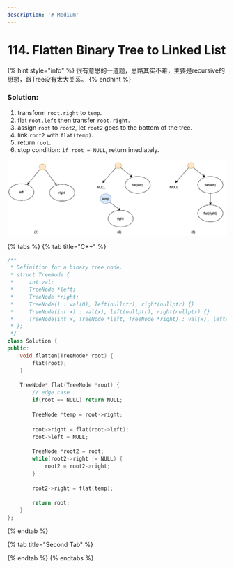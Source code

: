 ```yaml
---
description: '# Medium'
---
```


# 114. Flatten Binary Tree to Linked List

{% hint style="info" %}
很有意思的一道题，思路其实不难，主要是recursive的思想，跟Tree没有太大关系。
{% endhint %}

### Solution:

1. transform `root.right` to `temp`.
2. flat `root.left` then transfer `root.right`.
3. assign `root` to `root2`, let `root2` goes to the bottom of the tree.
4. link `root2` with `flat(temp)`.
5. return `root`.
6. stop condition: `if root = NULL`, return imediately.

![Don&apos;t forget to return real root finally.](.gitbook/assets/1593561075061.jpg)

{% tabs %}
{% tab title="C++" %}
```cpp
/**
 * Definition for a binary tree node.
 * struct TreeNode {
 *     int val;
 *     TreeNode *left;
 *     TreeNode *right;
 *     TreeNode() : val(0), left(nullptr), right(nullptr) {}
 *     TreeNode(int x) : val(x), left(nullptr), right(nullptr) {}
 *     TreeNode(int x, TreeNode *left, TreeNode *right) : val(x), left(left), right(right) {}
 * };
 */
class Solution {
public:
    void flatten(TreeNode* root) {  
        flat(root);        
    }
    
    TreeNode* flat(TreeNode *root) {
        // edge case
        if(root == NULL) return NULL;
        
        TreeNode *temp = root->right;
        
        root->right = flat(root->left);
        root->left = NULL;
        
        TreeNode *root2 = root;
        while(root2->right != NULL) {
            root2 = root2->right;
        }
        
        root2->right = flat(temp);
        
        return root;
    }
};
```
{% endtab %}

{% tab title="Second Tab" %}

{% endtab %}
{% endtabs %}



